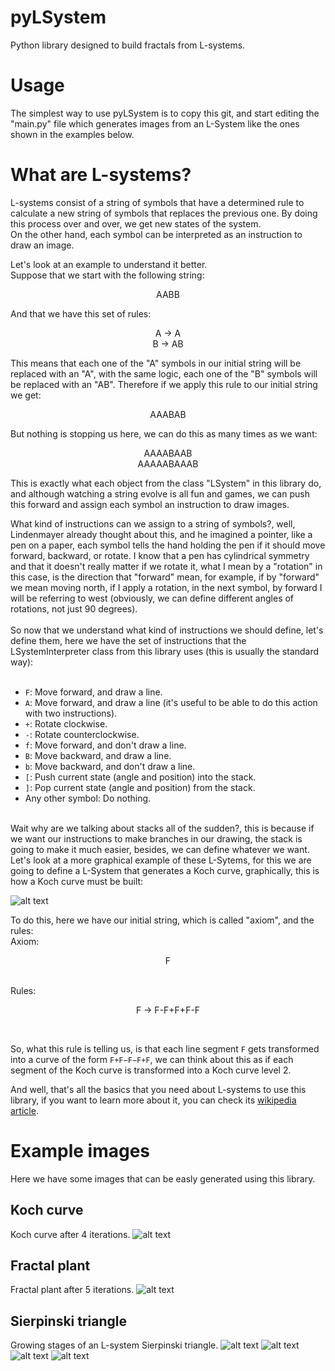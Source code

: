 # pyLSystem
Python library designed to build fractals from L-systems.

# Usage
The simplest way to use pyLSystem is to copy this git, and start editing the "main.py" file which generates images from an L-System like the ones shown in the examples below.

# What are L-systems?
L-systems consist of a string of symbols that have a determined rule to calculate a new string of symbols that replaces the previous one. By doing this process over and over, we get new states of the system. <br>
On the other hand, each symbol can be interpreted as an instruction to draw an image.<br>

Let's look at an example to understand it better.<br>
Suppose that we start with the following string:<br>

<p align="center">
  AABB
</p>

And that we have this set of rules:<br>

<p align="center">
  A -> A<br>
  B -> AB
</p>


This means that each one of the "A" symbols in our initial string will be replaced with an "A", with the same logic, each one of the "B" symbols will be replaced with an "AB". Therefore if we apply this rule to our initial string we get:

<p align="center">
  AAABAB
</p>

But nothing is stopping us here, we can do this as many times as we want:

<p align="center">AAAABAAB<br>
AAAAABAAAB<br>
</p>
  
This is exactly what each object from the class "LSystem" in this library do, and although watching a string evolve is all fun and games, we can push this forward and assign each symbol an instruction to draw images.<br>

What kind of instructions can we assign to a string of symbols?, well, Lindenmayer already thought about this, and he imagined a pointer, like a pen on a paper, each symbol tells the hand holding the pen if it should move forward, backward, or rotate. I know that a pen has cylindrical symmetry and that it doesn't really matter if we rotate it, what I mean by a "rotation" in this case, is the direction that "forward" mean, for example, if by "forward" we mean moving north, if I apply a rotation, in the next symbol, by forward I will be referring to west (obviously, we can define different angles of rotations, not just 90 degrees).<br>
<br>
So now that we understand what kind of instructions we should define, let's define them, here we have the set of instructions that the LSystemInterpreter class from this library uses (this is usually the standard way):<br>
<br>
* `F`: Move forward, and draw a line.<br>
* `A`: Move forward, and draw a line (it's useful to be able to do this action with two instructions).<br>
* `+`: Rotate clockwise.<br>
* `-`: Rotate counterclockwise.<br>
* `f`: Move forward, and don't draw a line.<br>
* `B`: Move backward, and draw a line.<br>
* `b`: Move backward, and don't draw a line.<br>
* `[`: Push current state (angle and position) into the stack.<br>
* `]`: Pop current state (angle and position) from the stack.<br>
* Any other symbol: Do nothing. <br>
<br>
Wait why are we talking about stacks all of the sudden?, this is because if we want our instructions to make branches in our drawing, the stack is going to make it much easier, besides, we can define whatever we want.<br>
Let's look at a more graphical example of these L-Sytems, for this we are going to define a L-System that generates a Koch curve, graphically, this is how a Koch curve must be built:

![alt text](https://upload.wikimedia.org/wikipedia/commons/a/a6/Quadratic_Koch_curve_type1_iterations.png)

To do this, here we have our initial string, which is called "axiom", and the rules:<br>
Axiom:<br>
<p align="center">F<p><br>
Rules:<br>
<p align="center">F -> F-F+F+F-F<p><br>


So, what this rule is telling us, is that each line segment `F` gets transformed into a curve of the form `F+F−F−F+F`, we can think about this as if each segment of the Koch curve is transformed into a Koch curve level 2.<br>

And well, that's all the basics that you need about L-systems to use this library, if you want to learn more about it, you can check its [wikipedia article](https://en.wikipedia.org/wiki/L-system).
  
# Example images
Here we have some images that can be easly generated using this library.
## Koch curve
Koch curve after 4 iterations.
![alt text](https://github.com/julim29/pyLSystem/blob/main/Images/Koch_curve.jpg)
  
## Fractal plant
Fractal plant after 5 iterations.
![alt text](https://github.com/julim29/pyLSystem/blob/main/Images/fractal_plant.jpg)
  
## Sierpinski triangle
Growing stages of an L-system Sierpinski triangle.
![alt text](https://github.com/julim29/pyLSystem/blob/main/Images/Sierpinski_0.jpg)
![alt text](https://github.com/julim29/pyLSystem/blob/main/Images/Sierpinski_1.jpg)
![alt text](https://github.com/julim29/pyLSystem/blob/main/Images/Sierpinski_2.jpg)
![alt text](https://github.com/julim29/pyLSystem/blob/main/Images/Sierpinski_3.jpg)
